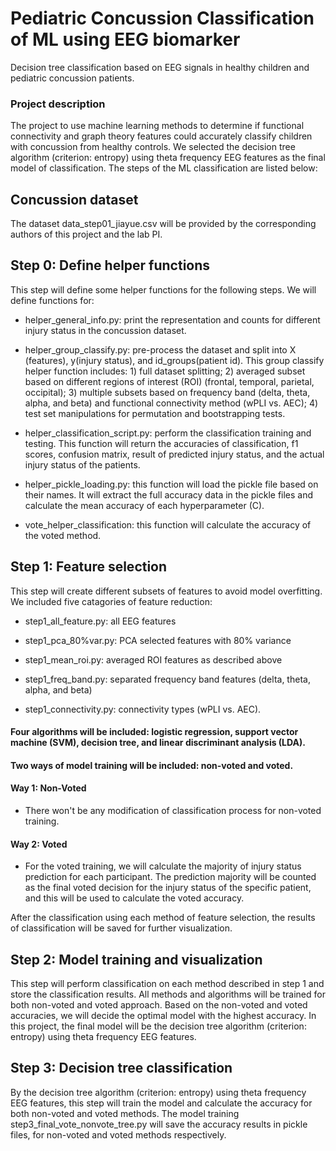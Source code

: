# Pediatric Concussion Classification of ML using EEG biomarker
Decision tree classification based on EEG signals in healthy children and pediatric concussion patients.

### Project description
The project to use machine learning methods to determine if functional connectivity and graph theory features could accurately classify children with concussion from healthy controls.
We selected the decision tree algorithm (criterion: entropy) using theta frequency EEG features as the final model of classification.
The steps of the ML classification are listed below:

## Concussion dataset
The dataset data_step01_jiayue.csv will be provided by the corresponding authors of this project and the lab PI.

## Step 0: Define helper functions
This step will define some helper functions for the following steps. We will define functions for:
- helper_general_info.py: print the representation and counts for different injury status in the concussion dataset.

- helper_group_classify.py: pre-process the dataset and split into X (features), y(injury status), and id_groups(patient id). This group classify helper function includes: 1) full dataset splitting; 2) averaged subset based on different regions of interest (ROI) (frontal, temporal, parietal, occipital); 3) multiple subsets based on frequency band (delta, theta, alpha, and beta) and functional connectivity method (wPLI vs. AEC); 4) test set manipulations for permutation and bootstrapping tests.

- helper_classification_script.py: perform the classification training and testing. This function will return the accuracies of classification, f1 scores, confusion matrix, result of predicted injury status, and the actual injury status of the patients. 

- helper_pickle_loading.py: this function will load the pickle file based on their names. It will extract the full accuracy data in the pickle files and calculate the mean accuracy of each hyperparameter (C).

- vote_helper_classification: this function will calculate the accuracy of the voted method.


## Step 1: Feature selection
This step will create different subsets of features to avoid model overfitting. We included five catagories of feature reduction:
- step1_all_feature.py: all EEG features

- step1_pca_80%var.py: PCA selected features with 80% variance

- step1_mean_roi.py: averaged ROI features as described above

- step1_freq_band.py: separated frequency band features (delta, theta, alpha, and beta)

- step1_connectivity.py: connectivity types (wPLI vs. AEC).


#### Four algorithms will be included: logistic regression, support vector machine (SVM), decision tree, and linear discriminant analysis (LDA).

#### Two ways of model training will be included: non-voted and voted. 
#### Way 1: Non-Voted
- There won't be any modification of classification process for non-voted training. 
#### Way 2: Voted
- For the voted training, we will calculate the majority of injury status prediction for each participant. The prediction majority will be counted as the final voted decision for the injury status of the specific patient, and this will be used to calculate the voted accuracy.

After the classification using each method of feature selection, the results of classification will be saved for further visualization.


## Step 2: Model training and visualization
This step will perform classification on each method described in step 1 and store the classification results. All methods and algorithms will be trained for both non-voted and voted approach.
Based on the non-voted and voted accuracies, we will decide the optimal model with the highest accuracy. In this project, the final model will be the decision tree algorithm (criterion: entropy) using theta frequency EEG features.


## Step 3: Decision tree classification
By the decision tree algorithm (criterion: entropy) using theta frequency EEG features, this step will train the model and calculate the accuracy for both non-voted and voted methods. The model training step3_final_vote_nonvote_tree.py will save the accuracy results in pickle files, for non-voted and voted methods respectively.
